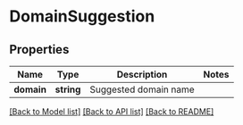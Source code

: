 # DomainSuggestion

## Properties
Name | Type | Description | Notes
------------ | ------------- | ------------- | -------------
**domain** | **string** | Suggested domain name | 

[[Back to Model list]](../README.md#documentation-for-models) [[Back to API list]](../README.md#documentation-for-api-endpoints) [[Back to README]](../README.md)


